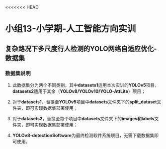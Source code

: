 <<<<<<< HEAD
# 小组13-小学期-人工智能方向实训

## 复杂路况下多尺度行人检测的YOLO网络自适应优化-数据集

### 数据集说明

1.  此数据集分为两个不同类别，其中**datasets1**适用本次实训的**YOLOv5**项目，**datasets2**适用于其余（**YOLOv8/YOLOv10/YOLO-AttLite**）项目；

2.  对于**datasets1**，替换至**YOLOv5**项目中**datasets**文件夹下的**split_dataset**文件夹，即可实现数据集部署使用；
3.  对于**datasets2**，替换至每个项目中**datasets**文件夹下的**images和labels**文件夹，即可实现数据集部署使用；

4.  **YOLOv8-detectionSoftware**为最终检测软件系统项目，无需下载数据集即可使用。
